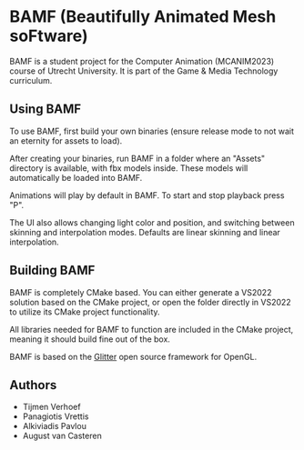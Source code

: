 # BAMF (Beautifully Animated Mesh soFtware)

BAMF is a student project for the Computer Animation (MCANIM2023) course of Utrecht University.
It is part of the Game & Media Technology curriculum.

## Using BAMF

To use BAMF, first build your own binaries (ensure release mode to not wait an eternity for assets to load).

After creating your binaries, run BAMF in a folder where an "Assets" directory is available, with fbx models inside. These models will automatically be loaded into BAMF.

Animations will play by default in BAMF. To start and stop playback press "P".

The UI also allows changing light color and position, and switching between skinning and interpolation modes. Defaults are linear skinning and linear interpolation.

## Building BAMF

BAMF is completely CMake based. You can either generate a VS2022 solution based on the CMake project, or open the folder directly in VS2022 to
utilize its CMake project functionality.

All libraries needed for BAMF to function are included in the CMake project, meaning it should build fine out of the box.

BAMF is based on the [Glitter](https://github.com/Polytonic/Glitter) open source framework for OpenGL.

## Authors

- Tijmen Verhoef
- Panagiotis Vrettis
- Alkiviadis Pavlou
- August van Casteren

